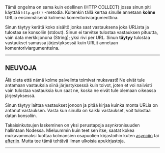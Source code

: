 Tämä ongelma on sama kuin edellinen (HTTP COLLECT) jossa sinun piti käyttää `http.get()` -metodia. Kuitenkin tällä kertaa sinulle annetaan **kolme** URLia ensimmäisenä kolmena komentoriviargumenttina. 

Sinun täytyy kerätä koko sisältö jonka saat vastauksena joka URLista ja tulostaa se konsoliin (stdout). Sinun ei tarvitse tulostaa vastauksen pituutta, vain data merkkijonona (String); yksi rivi per URL. Sinun **täytyy** tulostaa vastaukset samassa järjestyksessä kuin URLit annetaan komentoriviargumentteina. 

----------------------------------------------------------------------
## NEUVOJA

Älä oleta että nämä kolme palvelinta toimivat mukavasti! Ne eivät tule antamaan vastauksia siinä järjestyksessä kuin toivot, joten et voi naiivisti vain tulostaa vastauksia kun saat ne, koska ne eivät tule olemaan oikeassa järjestyksessä. 

Sinun täytyy laittaa vastaukset jonoon ja pitää kirjaa kuinka monta URLia on antanut vastauksen. Vasta kun sinulla on kaikki vastaukset, voit tulostaa datan konsoliin. 

Takaisinkutsujen laskeminen on yksi perustapoja asynkronisuuden hallintaan Nodessa. Mieluummin kuin teet sen itse, saatat kokea mukavammaksi luottaa kolmansien osapuolien kirjastoihin kuten [asynciin](https://npmjs.com/async) tai [afteriin](https://npmjs.com/after). Mutta tee tämä tehtävä ilman ulkoisia apukirjastoja. 

----------------------------------------------------------------------